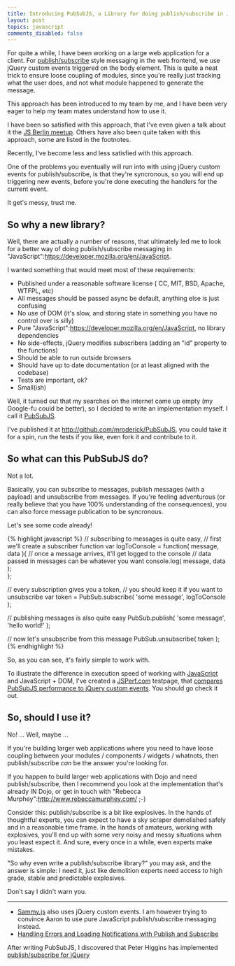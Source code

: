 ```yaml
---
title: Introducing PubSubJS, a Library for doing publish/subscribe in JavaScript
layout: post
topics: javascript
comments_disabled: false
---
```


For quite a while, I have been working on a large web application for a client. For [publish/subscribe](http://en.wikipedia.org/wiki/Publish/subscribe) style messaging in the web frontend, we use jQuery custom events triggered on the body element. This is quite a neat trick to ensure loose coupling of modules, since you're really just tracking what the user does, and not what module happened to generate the message.

This approach has been introduced to my team by me, and I have been very eager to help my team mates understand how to use it.

I have been so satisfied with this approach, that I've even given a talk about it the [JS Berlin meetup](http://groups.google.com/group/js-berlin). Others have also been quite taken with this approach, some are listed in the footnotes.

Recently, I've become less and less satisfied with this approach.

One of the problems you eventually will run into with using jQuery custom events for publish/subscribe, is that they're syncronous, so you will end up triggering new events, before you're done executing the handlers for the current event.

It get's messy, trust me.

## So why a new library?

Well, there are actually a number of reasons, that ultimately led me to look for a better way of doing publish/subscribe messaging in "JavaScript":https://developer.mozilla.org/en/JavaScript.

I wanted something that would meet most of these requirements:

* Published under a reasonable software license ( CC, MIT, BSD, Apache, WTFPL, etc)
* All messages should be passed async be default, anything else is just confusing
* No use of DOM (it's slow, and storing state in something you have no control over is silly)
* Pure "JavaScript":https://developer.mozilla.org/en/JavaScript, no library dependencies
* No side-effects, jQuery modifies subscribers (adding an "id" property to the functions)
* Should be able to run outside browsers
* Should have up to date documentation (or at least aligned with the codebase)
* Tests are important, ok?
* Small(ish)

Well, it turned out that my searches on the internet came up empty (my Google-fu could be better), so I decided to write an implementation myself. I call it [PubSubJS](http://github.com/mroderick/PubSubJS).

I've published it at <http://github.com/mroderick/PubSubJS>, you could take it for a spin, run the tests if you like, even fork it and contribute to it.

## So what can this PubSubJS do?

Not a lot.

Basically, you can subscribe to messages, publish messages (with a payload) and unsubscribe from messages. If you're feeling adventurous (or really believe that you have 100% understanding of the consequences), you can also force message publication to be syncronous.

Let's see some code already!

{% highlight javascript %}
// subscribing to messages is quite easy,
// first we'll create a subscriber function
var logToConsole = function( message, data ){
    // once a message arrives, it'll get logged to the console
    // data passed in messages can be whatever you want
    console.log( message, data );  
};

// every subscription gives you a token,
// you should keep it if you want to unsubscribe
var token = PubSub.subscribe( 'some message', logToConsole );

// publishing messages is also quite easy
PubSub.publish( 'some message', 'hello world!' );

// now let's unsubscribe from this message
PubSub.unsubscribe( token );
{% endhighlight %}

So, as you can see, it's fairly simple to work with.

To illustrate the difference in execution speed of working with [JavaScript](https://developer.mozilla.org/en/JavaScript) and JavaScript + DOM, I've created a [JSPerf.com](http://jsperf.com/) testpage, that [compares PubSubJS performance to jQuery custom events](http://jsperf.com/pubsubjs-vs-jquery-custom-events). You should go check it out.

## So, should I use it?

No! &hellip; Well, maybe &hellip;

If you're building larger web applications where you need to have loose coupling between your modules / components / widgets / whatnots, then publish/subscribe *can* be the answer you're looking for.

If you happen to build larger web applications with Dojo and need publish/subscribe, then I recommend you look at the implementation that's already IN Dojo, or get in touch with "Rebecca Murphey":http://www.rebeccamurphey.com/ ;-)

Consider this: publish/subscribe is a bit like explosives. In the hands of thoughtful experts, you can expect to have a sky scraper demolished safely and in a reasonable time frame. In the hands of amateurs, working with explosives, you'll end up with some very noisy and messy situations when you least expect it. And sure, every once in a while, even experts make mistakes.

"So why even write a publish/subscribe library?" you may ask, and the answer is simple: I need it, just like demolition experts need access to high grade, stable and predictable explosives.

Don't say I didn't warn you.

<hr />

* [Sammy.js](http://code.quirkey.com/sammy/) also uses jQuery custom events. I am however trying to convince Aaron to use pure JavaScript publish/subscribe messaging instead.
* [Handling Errors and Loading Notifications with Publish and Subscribe](http://enterprisejquery.com/2010/09/creating-an-ajax-component-handling-errors-and-loading-notifications-with-publish-and-subscribe/)

After writing PubSubJS, I discovered that Peter Higgins has implemented [publish/subscribe for jQuery](http://github.com/phiggins42/bloody-jquery-plugins/blob/master/pubsub.js)